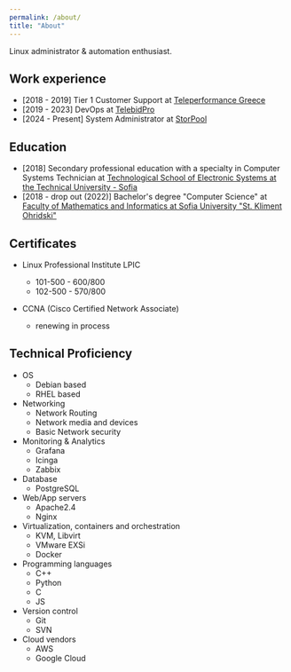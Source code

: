 ```yaml
---
permalink: /about/
title: "About"
---
```


Linux administrator & automation enthusiast.

## Work experience

- [2018 - 2019] Tier 1 Customer Support at [Teleperformance Greece](https://www.tp.com/en-us/)
- [2019 - 2023] DevOps at [TelebidPro](https://telebid-pro.com/)
- [2024 - Present] System Administrator at [StorPool](https://storpool.com/)

## Education

- [2018] Secondary professional education with a specialty in Computer Systems Technician at [Technological School of Electronic Systems at the Technical University - Sofia](https://elsys-bg.org/)
- [2018 - drop out (2022)]  Bachelor's degree "Computer Science" at [Faculty of Mathematics and Informatics at Sofia University "St. Kliment Ohridski"](https://www.fmi.uni-sofia.bg/en/)

## Certificates
- Linux Professional Institute LPIC
  - 101-500 - 600/800
  - 102-500 - 570/800

- CCNA (Cisco Certified Network Associate) 
  - renewing in process

## Technical Proficiency
- OS
	- Debian based
	- RHEL based
- Networking
	- Network Routing
	- Network media and devices
	- Basic Network security
- Monitoring & Analytics
	- Grafana
	- Icinga
	- Zabbix
- Database
	- PostgreSQL
- Web/App servers
	- Apache2.4
	- Nginx
- Virtualization, containers and orchestration
	- KVM, Libvirt
	- VMware EXSi
	- Docker
- Programming languages
	- C++
	- Python
	- C
	- JS
- Version control
	- Git
	- SVN
- Cloud vendors
	- AWS
	- Google Cloud
